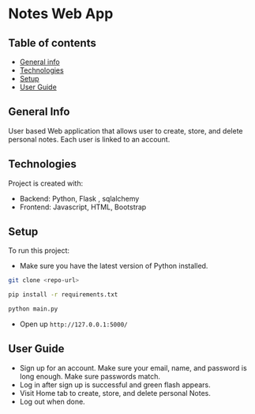 # Notes Web App

## Table of contents
* [General info](#general-info)
* [Technologies](#technologies)
* [Setup](#setup)
* [User Guide](#user-guide)

## General Info
User based Web application that allows user to create, store, and delete personal notes. Each user is linked to an account.

## Technologies
Project is created with:
- Backend: Python, Flask , sqlalchemy
- Frontend: Javascript,  HTML, Bootstrap

## Setup
To run this project:
- Make sure you have the latest version of Python installed.
```bash
git clone <repo-url>
```

```bash
pip install -r requirements.txt
```

```bash
python main.py
```

- Open up `http://127.0.0.1:5000/`

## User Guide
- Sign up for an account. Make sure your email, name, and password is long enough. Make sure passwords match.
- Log in after sign up is successful and green flash appears.
- Visit Home tab to create, store, and delete personal Notes.
- Log out when done. 



